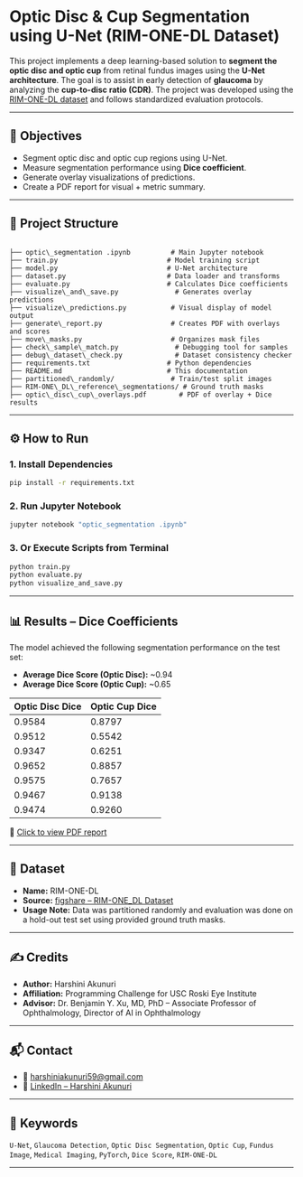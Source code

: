 
# Optic Disc & Cup Segmentation using U-Net (RIM-ONE-DL Dataset)

This project implements a deep learning-based solution to **segment the optic disc and optic cup** from retinal fundus images using the **U-Net architecture**. The goal is to assist in early detection of **glaucoma** by analyzing the **cup-to-disc ratio (CDR)**. The project was developed using the [RIM-ONE-DL dataset](https://figshare.com/articles/dataset/RIM-ONE_DL_Dataset/12627993) and follows standardized evaluation protocols.

---

## 📌 Objectives

- Segment optic disc and optic cup regions using U-Net.
- Measure segmentation performance using **Dice coefficient**.
- Generate overlay visualizations of predictions.
- Create a PDF report for visual + metric summary.

---

## 📂 Project Structure

```

├── optic\_segmentation .ipynb          # Main Jupyter notebook
├── train.py                           # Model training script
├── model.py                           # U-Net architecture
├── dataset.py                         # Data loader and transforms
├── evaluate.py                        # Calculates Dice coefficients
├── visualize\_and\_save.py              # Generates overlay predictions
├── visualize\_predictions.py           # Visual display of model output
├── generate\_report.py                 # Creates PDF with overlays and scores
├── move\_masks.py                      # Organizes mask files
├── check\_sample\_match.py              # Debugging tool for samples
├── debug\_dataset\_check.py             # Dataset consistency checker
├── requirements.txt                   # Python dependencies
├── README.md                          # This documentation
├── partitioned\_randomly/              # Train/test split images
├── RIM-ONE\_DL\_reference\_segmentations/ # Ground truth masks
├── optic\_disc\_cup\_overlays.pdf        # PDF of overlay + Dice results

````

---

## ⚙️ How to Run

### 1. Install Dependencies
```bash
pip install -r requirements.txt
````

### 2. Run Jupyter Notebook

```bash
jupyter notebook "optic_segmentation .ipynb"
```

### 3. Or Execute Scripts from Terminal

```bash
python train.py
python evaluate.py
python visualize_and_save.py
```

---

## 📊 Results – Dice Coefficients

The model achieved the following segmentation performance on the test set:

* **Average Dice Score (Optic Disc):** \~0.94
* **Average Dice Score (Optic Cup):** \~0.65

| Optic Disc Dice | Optic Cup Dice |
| --------------- | -------------- |
| 0.9584          | 0.8797         |
| 0.9512          | 0.5542         |
| 0.9347          | 0.6251         |
| 0.9652          | 0.8857         |
| 0.9575          | 0.7657         |
| 0.9467          | 0.9138         |
| 0.9474          | 0.9260         |

📎 [Click to view PDF report](optic_disc_cup_overlays.pdf)

---

## 📁 Dataset

* **Name:** RIM-ONE-DL
* **Source:** [figshare – RIM-ONE\_DL Dataset](https://figshare.com/articles/dataset/RIM-ONE_DL_Dataset/12627993)
* **Usage Note:** Data was partitioned randomly and evaluation was done on a hold-out test set using provided ground truth masks.

---

## ✍️ Credits

* **Author:** Harshini Akunuri
* **Affiliation:** Programming Challenge for USC Roski Eye Institute
* **Advisor:** Dr. Benjamin Y. Xu, MD, PhD – Associate Professor of Ophthalmology, Director of AI in Ophthalmology

---

## 📬 Contact

* 📧 [harshiniakunuri59@gmail.com](mailto:harshiniakunuri59@gmail.com)
* 🔗 [LinkedIn – Harshini Akunuri](https://www.linkedin.com/in/harshini-akunuri/)

---

## 🧠 Keywords

`U-Net`, `Glaucoma Detection`, `Optic Disc Segmentation`, `Optic Cup`, `Fundus Image`, `Medical Imaging`, `PyTorch`, `Dice Score`, `RIM-ONE-DL`


---


